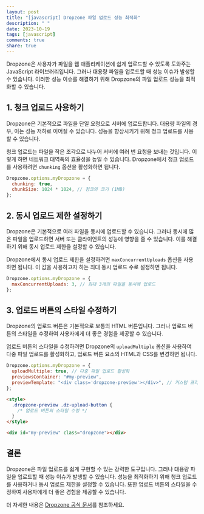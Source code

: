 ```yaml
---
layout: post
title: "[javascript] Dropzone 파일 업로드 성능 최적화"
description: " "
date: 2023-10-19
tags: [javascript]
comments: true
share: true
---
```


Dropzone은 사용자가 파일을 웹 애플리케이션에 쉽게 업로드할 수 있도록 도와주는 JavaScript 라이브러리입니다. 그러나 대용량 파일을 업로드할 때 성능 이슈가 발생할 수 있습니다. 이러한 성능 이슈를 해결하기 위해 Dropzone의 파일 업로드 성능을 최적화할 수 있습니다.

## 1. 청크 업로드 사용하기

Dropzone은 기본적으로 파일을 단일 요청으로 서버에 업로드합니다. 대용량 파일의 경우, 이는 성능 저하로 이어질 수 있습니다. 성능을 향상시키기 위해 청크 업로드를 사용할 수 있습니다.

청크 업로드는 파일을 작은 조각으로 나누어 서버에 여러 번 요청을 보내는 것입니다. 이렇게 하면 네트워크 대역폭의 효율성을 높일 수 있습니다. Dropzone에서 청크 업로드를 사용하려면 `chunking` 옵션을 활성화하면 됩니다.

```javascript
Dropzone.options.myDropzone = {
  chunking: true,
  chunkSize: 1024 * 1024, // 청크의 크기 (1MB)
};
```

## 2. 동시 업로드 제한 설정하기

Dropzone은 기본적으로 여러 파일을 동시에 업로드할 수 있습니다. 그러나 동시에 많은 파일을 업로드하면 서버 또는 클라이언트의 성능에 영향을 줄 수 있습니다. 이를 해결하기 위해 동시 업로드 제한을 설정할 수 있습니다.

Dropzone에서 동시 업로드 제한을 설정하려면 `maxConcurrentUploads` 옵션을 사용하면 됩니다. 이 값을 사용하고자 하는 최대 동시 업로드 수로 설정하면 됩니다.

```javascript
Dropzone.options.myDropzone = {
  maxConcurrentUploads: 3, // 최대 3개의 파일을 동시에 업로드
};
```

## 3. 업로드 버튼의 스타일 수정하기

Dropzone의 업로드 버튼은 기본적으로 보통의 HTML 버튼입니다. 그러나 업로드 버튼의 스타일을 수정하여 사용자에게 더 좋은 경험을 제공할 수 있습니다.

업로드 버튼의 스타일을 수정하려면 Dropzone의 `uploadMultiple` 옵션을 사용하여 다중 파일 업로드를 활성화하고, 업로드 버튼 요소의 HTML과 CSS를 변경하면 됩니다.

```javascript
Dropzone.options.myDropzone = {
  uploadMultiple: true, // 다중 파일 업로드 활성화
  previewsContainer: "#my-preview",
  previewTemplate: "<div class='dropzone-preview'></div>", // 커스텀 프리뷰 템플릿
};
```

```html
<style>
  .dropzone-preview .dz-upload-button {
    /* 업로드 버튼의 스타일 수정 */
  }
</style>

<div id="my-preview" class="dropzone"></div>
```

## 결론

Dropzone은 파일 업로드를 쉽게 구현할 수 있는 강력한 도구입니다. 그러나 대용량 파일을 업로드할 때 성능 이슈가 발생할 수 있습니다. 성능을 최적화하기 위해 청크 업로드를 사용하거나 동시 업로드 제한을 설정할 수 있습니다. 또한 업로드 버튼의 스타일을 수정하여 사용자에게 더 좋은 경험을 제공할 수 있습니다.

더 자세한 내용은 [Dropzone 공식 문서](https://www.dropzonejs.com/)를 참조하세요.